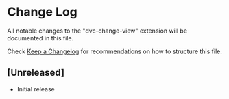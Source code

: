 # Change Log

All notable changes to the "dvc-change-view" extension will be documented in this file.

Check [Keep a Changelog](http://keepachangelog.com/) for recommendations on how to structure this file.

## [Unreleased]

- Initial release